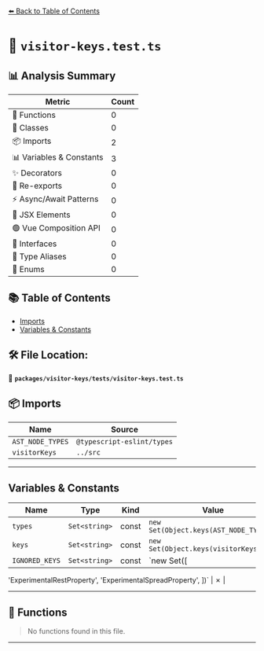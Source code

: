 [⬅️ Back to Table of Contents](../../../index.md)

# 📄 `visitor-keys.test.ts`

## 📊 Analysis Summary

| Metric | Count |
|--------|-------|
| 🔧 Functions | 0 |
| 🧱 Classes | 0 |
| 📦 Imports | 2 |
| 📊 Variables & Constants | 3 |
| ✨ Decorators | 0 |
| 🔄 Re-exports | 0 |
| ⚡ Async/Await Patterns | 0 |
| 💠 JSX Elements | 0 |
| 🟢 Vue Composition API | 0 |
| 📐 Interfaces | 0 |
| 📑 Type Aliases | 0 |
| 🎯 Enums | 0 |

## 📚 Table of Contents

- [Imports](#imports)
- [Variables & Constants](#variables-constants)

## 🛠️ File Location:
📂 **`packages/visitor-keys/tests/visitor-keys.test.ts`**

## 📦 Imports

| Name | Source |
|------|--------|
| `AST_NODE_TYPES` | `@typescript-eslint/types` |
| `visitorKeys` | `../src` |


---

## Variables & Constants

| Name | Type | Kind | Value | Exported |
|------|------|------|-------|----------|
| `types` | `Set<string>` | const | `new Set(Object.keys(AST_NODE_TYPES))` | ✗ |
| `keys` | `Set<string>` | const | `new Set(Object.keys(visitorKeys))` | ✗ |
| `IGNORED_KEYS` | `Set<string>` | const | `new Set([
  'ExperimentalRestProperty',
  'ExperimentalSpreadProperty',
])` | ✗ |


---

## 🔧 Functions

> No functions found in this file.


---